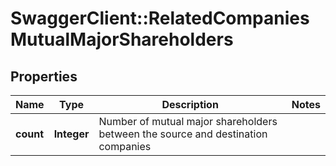 # SwaggerClient::RelatedCompaniesMutualMajorShareholders

## Properties
Name | Type | Description | Notes
------------ | ------------- | ------------- | -------------
**count** | **Integer** | Number of mutual major shareholders between the source and destination companies | 


